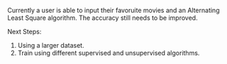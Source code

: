 Currently a user is able to input their favoruite movies and an Alternating Least Square algorithm. The accuracy still needs to be improved. 

Next Steps: 
1. Using a larger dataset.
2. Train using different supervised and unsupervised algorithms.